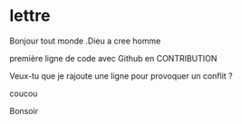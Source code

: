 # lettre 

Bonjour tout monde .Dieu a cree homme

première ligne de code avec Github en CONTRIBUTION

Veux-tu que je rajoute une ligne pour provoquer un conflit ?

coucou

Bonsoir


